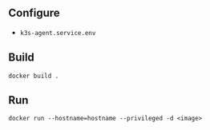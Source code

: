 ## Configure
* `k3s-agent.service.env`

## Build
```
docker build .
```

## Run
```
docker run --hostname=hostname --privileged -d <image>
```
